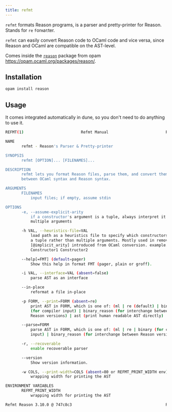```yaml
---
title: refmt
---
```


`refmt` formats Reason programs, is a parser and pretty-printer for Reason. Stands for `re` `f`or`m`a`t`ter.

`refmt` can easily convert Reason code to OCaml code and vice versa, since Reason and OCaml are compatible on the AST-level.

Comes inside the [`reason`](https://opam.ocaml.org/packages/reason) package from opam https://opam.ocaml.org/packages/reason/.

## Installation

```sh
opam install reason
```

## Usage

It comes integrated automatically in dune, so you don't need to do anything to use it.

```sh
REFMT(1)                         Refmt Manual                         REFMT(1)

NAME
       refmt - Reason's Parser & Pretty-printer

SYNOPSIS
       refmt [OPTION]... [FILENAMES]...

DESCRIPTION
       refmt lets you format Reason files, parse them, and convert them
       between OCaml syntax and Reason syntax.

ARGUMENTS
       FILENAMES
           input files; if empty, assume stdin

OPTIONS
       -e, --assume-explicit-arity
           if a constructor's argument is a tuple, always interpret it as
           multiple arguments

       -h VAL, --heuristics-file=VAL
           load path as a heuristics file to specify which constructors carry
           a tuple rather than multiple arguments. Mostly used in removing
           [@implicit_arity] introduced from OCaml conversion. example.txt:
           Constructor1 Constructor2

       --help[=FMT] (default=pager)
           Show this help in format FMT (pager, plain or groff).

       -i VAL, --interface=VAL (absent=false)
           parse AST as an interface

       --in-place
           reformat a file in-place

       -p FORM, --print=FORM (absent=re)
           print AST in FORM, which is one of: (ml | re (default) | binary
           (for compiler input) | binary_reason (for interchange between
           Reason versions) | ast (print human readable AST directly) | none)

       --parse=FORM
           parse AST in FORM, which is one of: (ml | re | binary (for compiler
           input) | binary_reason (for interchange between Reason versions))

       -r, --recoverable
           enable recoverable parser

       --version
           Show version information.

       -w COLS, --print-width=COLS (absent=80 or REFMT_PRINT_WIDTH env)
           wrapping width for printing the AST

ENVIRONMENT VARIABLES
       REFMT_PRINT_WIDTH
           wrapping width for printing the AST

Refmt Reason 3.10.0 @ 747c8c3                                         REFMT(1)
```
